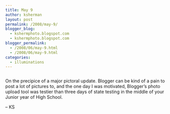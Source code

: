 ```yaml
---
title: May 9
author: ksherman
layout: post
permalink: /2008/may-9/
blogger_blog:
  - kshermphoto.blogspot.com
  - kshermphoto.blogspot.com
blogger_permalink:
  - /2008/06/may-9.html
  - /2008/06/may-9.html
categories:
  - illuminations
---
```

<a onblur="try {parent.deselectBloggerImageGracefully();} catch(e) {}" href="http://1.bp.blogspot.com/_HTtVcKQt9f8/SFFCCGjhkSI/AAAAAAAAAhY/sPqMgVKVM-E/s1600-h/May09-1.jpg"><img style="cursor: pointer;" src="http://1.bp.blogspot.com/_HTtVcKQt9f8/SFFCCGjhkSI/AAAAAAAAAhY/sPqMgVKVM-E/s400/May09-1.jpg" alt="" id="BLOGGER_PHOTO_ID_5211018847731159330" border="0" /></a>

On the precipice of a major pictoral update. Blogger can be kind of a pain to post a lot of pictures to, and the one day I was motivated, Blogger&#8217;s photo upload tool was testier than three days of state testing in the middle of your Junior year of High School.

&#8211; KS